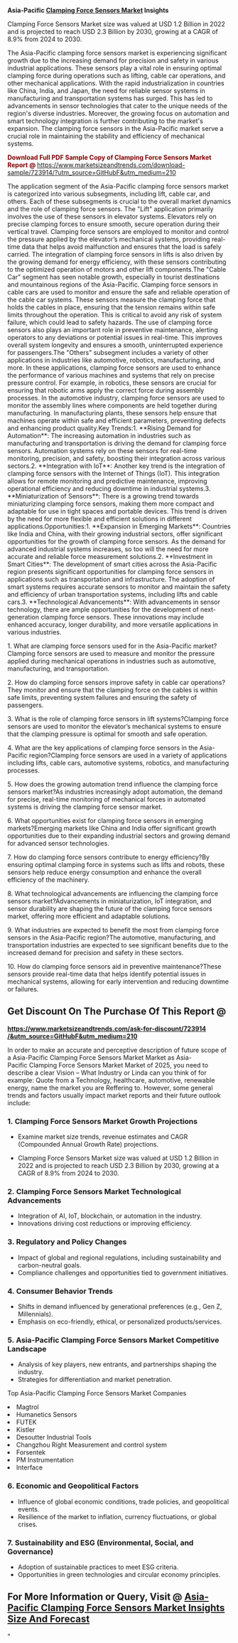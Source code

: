 <p><strong>Asia-Pacific&nbsp;<a href=""https://www.marketsizeandtrends.com/download-sample/723914/&amp;utm_source=GitHubF&amp;utm_medium=210"">Clamping Force Sensors Market</a> Insights</strong></p><p>Clamping Force Sensors Market size was valued at USD 1.2 Billion in 2022 and is projected to reach USD 2.3 Billion by 2030, growing at a CAGR of 8.9% from 2024 to 2030.</p><p><p>The Asia-Pacific clamping force sensors market is experiencing significant growth due to the increasing demand for precision and safety in various industrial applications. These sensors play a vital role in ensuring optimal clamping force during operations such as lifting, cable car operations, and other mechanical applications. With the rapid industrialization in countries like China, India, and Japan, the need for reliable sensor systems in manufacturing and transportation systems has surged. This has led to advancements in sensor technologies that cater to the unique needs of the region's diverse industries. Moreover, the growing focus on automation and smart technology integration is further contributing to the market's expansion. The clamping force sensors in the Asia-Pacific market serve a crucial role in maintaining the stability and efficiency of mechanical systems. <p><strong><span style="color: #800000;">Download Full PDF Sample Copy of Clamping Force Sensors Market Report @</span>&nbsp;</strong><a href="https://www.marketsizeandtrends.com/download-sample/723914/?utm_source=GitHubF&amp;utm_medium=210" target="_blank">https://www.marketsizeandtrends.com/download-sample/723914/?utm_source=GitHubF&amp;utm_medium=210</a></p>The application segment of the Asia-Pacific clamping force sensors market is categorized into various subsegments, including lift, cable car, and others. Each of these subsegments is crucial to the overall market dynamics and the role of clamping force sensors. The "Lift" application primarily involves the use of these sensors in elevator systems. Elevators rely on precise clamping forces to ensure smooth, secure operation during their vertical travel. Clamping force sensors are employed to monitor and control the pressure applied by the elevator’s mechanical systems, providing real-time data that helps avoid malfunction and ensures that the load is safely carried. The integration of clamping force sensors in lifts is also driven by the growing demand for energy efficiency, with these sensors contributing to the optimized operation of motors and other lift components.The "Cable Car" segment has seen notable growth, especially in tourist destinations and mountainous regions of the Asia-Pacific. Clamping force sensors in cable cars are used to monitor and ensure the safe and reliable operation of the cable car systems. These sensors measure the clamping force that holds the cables in place, ensuring that the tension remains within safe limits throughout the operation. This is critical to avoid any risk of system failure, which could lead to safety hazards. The use of clamping force sensors also plays an important role in preventive maintenance, alerting operators to any deviations or potential issues in real-time. This improves overall system longevity and ensures a smooth, uninterrupted experience for passengers.The "Others" subsegment includes a variety of other applications in industries like automotive, robotics, manufacturing, and more. In these applications, clamping force sensors are used to enhance the performance of various machines and systems that rely on precise pressure control. For example, in robotics, these sensors are crucial for ensuring that robotic arms apply the correct force during assembly processes. In the automotive industry, clamping force sensors are used to monitor the assembly lines where components are held together during manufacturing. In manufacturing plants, these sensors help ensure that machines operate within safe and efficient parameters, preventing defects and enhancing product quality.Key Trends:1. **Rising Demand for Automation**: The increasing automation in industries such as manufacturing and transportation is driving the demand for clamping force sensors. Automation systems rely on these sensors for real-time monitoring, precision, and safety, boosting their integration across various sectors.2. **Integration with IoT**: Another key trend is the integration of clamping force sensors with the Internet of Things (IoT). This integration allows for remote monitoring and predictive maintenance, improving operational efficiency and reducing downtime in industrial systems.3. **Miniaturization of Sensors**: There is a growing trend towards miniaturizing clamping force sensors, making them more compact and adaptable for use in tight spaces and portable devices. This trend is driven by the need for more flexible and efficient solutions in different applications.Opportunities:1. **Expansion in Emerging Markets**: Countries like India and China, with their growing industrial sectors, offer significant opportunities for the growth of clamping force sensors. As the demand for advanced industrial systems increases, so too will the need for more accurate and reliable force measurement solutions.2. **Investment in Smart Cities**: The development of smart cities across the Asia-Pacific region presents significant opportunities for clamping force sensors in applications such as transportation and infrastructure. The adoption of smart systems requires accurate sensors to monitor and maintain the safety and efficiency of urban transportation systems, including lifts and cable cars.3. **Technological Advancements**: With advancements in sensor technology, there are ample opportunities for the development of next-generation clamping force sensors. These innovations may include enhanced accuracy, longer durability, and more versatile applications in various industries.<p>1. What are clamping force sensors used for in the Asia-Pacific market?Clamping force sensors are used to measure and monitor the pressure applied during mechanical operations in industries such as automotive, manufacturing, and transportation.</p><p>2. How do clamping force sensors improve safety in cable car operations?They monitor and ensure that the clamping force on the cables is within safe limits, preventing system failures and ensuring the safety of passengers.</p><p>3. What is the role of clamping force sensors in lift systems?Clamping force sensors are used to monitor the elevator’s mechanical systems to ensure that the clamping pressure is optimal for smooth and safe operation.</p><p>4. What are the key applications of clamping force sensors in the Asia-Pacific region?Clamping force sensors are used in a variety of applications including lifts, cable cars, automotive systems, robotics, and manufacturing processes.</p><p>5. How does the growing automation trend influence the clamping force sensors market?As industries increasingly adopt automation, the demand for precise, real-time monitoring of mechanical forces in automated systems is driving the clamping force sensor market.</p><p>6. What opportunities exist for clamping force sensors in emerging markets?Emerging markets like China and India offer significant growth opportunities due to their expanding industrial sectors and growing demand for advanced sensor technologies.</p><p>7. How do clamping force sensors contribute to energy efficiency?By ensuring optimal clamping force in systems such as lifts and robots, these sensors help reduce energy consumption and enhance the overall efficiency of the machinery.</p><p>8. What technological advancements are influencing the clamping force sensors market?Advancements in miniaturization, IoT integration, and sensor durability are shaping the future of the clamping force sensors market, offering more efficient and adaptable solutions.</p><p>9. What industries are expected to benefit the most from clamping force sensors in the Asia-Pacific region?The automotive, manufacturing, and transportation industries are expected to see significant benefits due to the increased demand for precision and safety in these sectors.</p><p>10. How do clamping force sensors aid in preventive maintenance?These sensors provide real-time data that helps identify potential issues in mechanical systems, allowing for early intervention and reducing downtime or failures.</p></p><h2><strong>Get Discount On The Purchase Of This Report @&nbsp;</strong></h2><p><strong><a href=""https://www.marketsizeandtrends.com/ask-for-discount/723914/&amp;utm_source=GitHubF&amp;utm_medium=210"" target=""_blank"">https://www.marketsizeandtrends.com/ask-for-discount/723914<br />/&amp;utm_source=GitHubF&amp;utm_medium=210</a></strong></p><p>In order to make an accurate and perceptive description of future scope of a Asia-Pacific&nbsp;Clamping Force Sensors Market Market as Asia-Pacific&nbsp;Clamping Force Sensors Market Market of 2025, you need to describe a clear Vision &ndash; What Industry or Linda can you think of for example: Quote from a Technology, healthcare, automotive, renewable energy, name the market you are Reffering to. However, some general trends and factors usually impact market reports and their future outlook include:</p><h3>1.&nbsp;<strong>Clamping Force Sensors Market Growth Projections</strong></h3><ul><li>Examine market size trends, revenue estimates and CAGR (Compounded Annual Growth Rate) projections.</li><li><p>Clamping Force Sensors Market size was valued at USD 1.2 Billion in 2022 and is projected to reach USD 2.3 Billion by 2030, growing at a CAGR of 8.9% from 2024 to 2030.</p></li></ul><h3>2.&nbsp;<strong>Clamping Force Sensors Market Technological Advancements</strong></h3><ul><li>Integration of AI, IoT, blockchain, or automation in the industry.</li><li>Innovations driving cost reductions or improving efficiency.</li></ul><h3>3.&nbsp;<strong>Regulatory and Policy Changes</strong></h3><ul><li>Impact of global and regional regulations, including sustainability and carbon-neutral goals.</li><li>Compliance challenges and opportunities tied to government initiatives.</li></ul><h3>4.&nbsp;<strong>Consumer Behavior Trends</strong></h3><ul><li>Shifts in demand influenced by generational preferences (e.g., Gen Z, Millennials).</li><li>Emphasis on eco-friendly, ethical, or personalized products/services.</li></ul><h3>5.&nbsp;<strong>Asia-Pacific Clamping Force Sensors Market Competitive Landscape</strong></h3><ul><li>Analysis of key players, new entrants, and partnerships shaping the industry.</li><li>Strategies for differentiation and market penetration.</li></ul><p data-pm-slice=""1 1 []"">Top Asia-Pacific Clamping Force Sensors Market Companies</p><div data-test-id=""""><p><li>Magtrol</li><li> Humanetics Sensors</li><li> FUTEK</li><li> Kistler</li><li> Desoutter Industrial Tools</li><li> Changzhou Right Measurement and control system</li><li> Forsentek</li><li> PM Instrumentation</li><li> Interface</li></p></div><h3>6.&nbsp;<strong>Economic and Geopolitical Factors</strong></h3><ul><li>Influence of global economic conditions, trade policies, and geopolitical events.</li><li>Resilience of the market to inflation, currency fluctuations, or global crises.</li></ul><h3>7.&nbsp;<strong>Sustainability and ESG (Environmental, Social, and Governance)</strong></h3><ul><li>Adoption of sustainable practices to meet ESG criteria.</li><li>Opportunities in green technologies and circular economy principles.</li></ul><h2><strong>For More Information or Query, Visit @&nbsp;</strong><a href=""https://www.verifiedmarketreports.com/product/clamping-force-sensors-market/"" target=""_blank"">Asia-Pacific Clamping Force Sensors Market Insights Size And Forecast</a></h2>"
